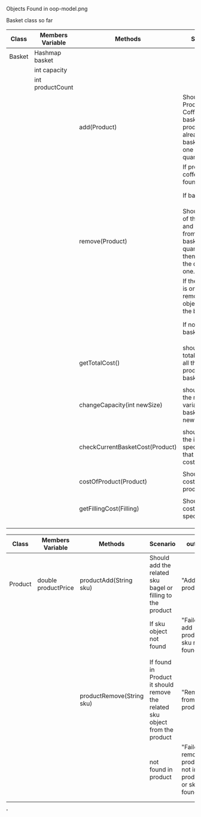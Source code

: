 Objects
Found in oop-model.png

Basket class so far

| Class  | Members Variable        | Methods                         | Scenario                                                                                                          | Output                                                           |
|--------|-------------------------|---------------------------------|-------------------------------------------------------------------------------------------------------------------|------------------------------------------------------------------|
| Basket | Hashmap<Product> basket |                                 |                                                                                                                   |                                                                  |
|        | int capacity            |                                 |                                                                                                                   |                                                                  |
|        | int productCount        |                                 |                                                                                                                   |                                                                  |
|        |                         | add(Product)                    | Should add Product or Coffee to the basket. If product already in basket, add one to it's quantity.               | "Existing product added to basket / new product added to basket" |
|        |                         |                                 | If product or coffee not found.                                                                                   | "Failed to add order"                                            |
|        |                         |                                 | If basket is fulL                                                                                                 | "Basket is full"                                                 |
|        |                         |                                 |                                                                                                                   |                                                                  |
|        |                         | remove(Product)                 | Should get(i) of the product and remove it from the basket. If quantity over 1 then subtract the quantity by one. | "This product is removed"                                        |
|        |                         |                                 | If the quantity is one then remove the object from the basket.                                                    | "One product removed"                                            |
|        |                         |                                 | If not found in basket:                                                                                           | "Product not in basket"                                          |
|        |                         |                                 |                                                                                                                   |                                                                  |
|        |                         | getTotalCost()                  | should get the total price of all the products in basket.                                                         | int finalPrice                                                   |
|        |                         |                                 |                                                                                                                   |                                                                  |
|        |                         | changeCapacity(int newSize)     | should change the member variable basketSize to newBasketSize                                                     | "Size changed"                                                   |
|        |                         |                                 |                                                                                                                   |                                                                  |
|        |                         | checkCurrentBasketCost(Product) | should return the int of specifically that product's cost.                                                        | int price                                                        |
|        |                         |                                 |                                                                                                                   |                                                                  |
|        |                         | costOfProduct(Product)          | Should get the cost of product only.                                                                              | int price                                                        |
|        |                         |                                 |                                                                                                                   |                                                                  |
|        |                         | getFillingCost(Filling)         | Should get the cost of a specific filling.                                                                        | int price                                                        |
|        |                         |                                 |                                                                                                                   |                                                                  |
|        |                         |                                 |                                                                                                                   |                                                                  |
|        |                         |                                 |                                                                                                                   |                                                                  |
















    


| Class   | Members Variable    | Methods                   | Scenario                                                                     | output                                                       |   |
|---------|---------------------|---------------------------|------------------------------------------------------------------------------|--------------------------------------------------------------|---|
| Product | double productPrice | productAdd(String sku)    | Should add the related sku bagel or filling to the product                   | "Added to product"                                           |   |
|         |                     |                           | If sku object not found                                                      | "Failed to add product, sku not found"                       |   |
|         |                     |                           |                                                                              |                                                              |   |
|         |                     | productRemove(String sku) | If found in Product it should remove the related sku object from the product | "Removed from product"                                       |   |
|         |                     |                           | not found in product                                                         | "Failed to remove product, not in product or sku not found." |   |
|         |                     |                           |                                                                              |                                                              |   |
|         |                     |                           |                                                                              |                                                              |   |
'
